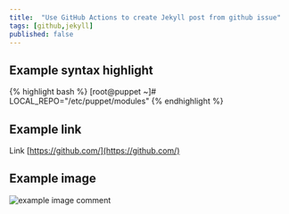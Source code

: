 ```yaml
---
title:  "Use GitHub Actions to create Jekyll post from github issue"
tags: [github,jekyll]
published: false
---
```


## Example syntax highlight

{% highlight bash %}
[root@puppet ~]# LOCAL_REPO="/etc/puppet/modules"
{% endhighlight %}

## Example link

Link [https://github.com/](https://github.com/)

## Example image

![example image comment](/assets/<post_title>_img1.png)


